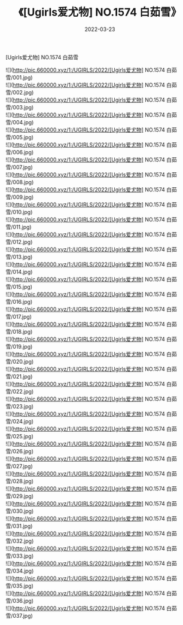 ﻿---
layout: post
title:  《[Ugirls爱尤物] NO.1574 白茹雪》
date:   2022-03-23
img: http://pic.660000.xyz/1:/UGIRLS/2022/[Ugirls爱尤物] NO.1574 白茹雪/000.jpg
categories: [美女, 清纯, 唯美]
---

[Ugirls爱尤物] NO.1574 白茹雪

 ![](http://pic.660000.xyz/1:/UGIRLS/2022/[Ugirls爱尤物] NO.1574 白茹雪/001.jpg) <br>![](http://pic.660000.xyz/1:/UGIRLS/2022/[Ugirls爱尤物] NO.1574 白茹雪/002.jpg) <br>![](http://pic.660000.xyz/1:/UGIRLS/2022/[Ugirls爱尤物] NO.1574 白茹雪/003.jpg) <br>![](http://pic.660000.xyz/1:/UGIRLS/2022/[Ugirls爱尤物] NO.1574 白茹雪/004.jpg) <br>![](http://pic.660000.xyz/1:/UGIRLS/2022/[Ugirls爱尤物] NO.1574 白茹雪/005.jpg) <br>![](http://pic.660000.xyz/1:/UGIRLS/2022/[Ugirls爱尤物] NO.1574 白茹雪/006.jpg) <br>![](http://pic.660000.xyz/1:/UGIRLS/2022/[Ugirls爱尤物] NO.1574 白茹雪/007.jpg) <br>![](http://pic.660000.xyz/1:/UGIRLS/2022/[Ugirls爱尤物] NO.1574 白茹雪/008.jpg) <br>![](http://pic.660000.xyz/1:/UGIRLS/2022/[Ugirls爱尤物] NO.1574 白茹雪/009.jpg) <br>![](http://pic.660000.xyz/1:/UGIRLS/2022/[Ugirls爱尤物] NO.1574 白茹雪/010.jpg) <br>![](http://pic.660000.xyz/1:/UGIRLS/2022/[Ugirls爱尤物] NO.1574 白茹雪/011.jpg) <br>![](http://pic.660000.xyz/1:/UGIRLS/2022/[Ugirls爱尤物] NO.1574 白茹雪/012.jpg) <br>![](http://pic.660000.xyz/1:/UGIRLS/2022/[Ugirls爱尤物] NO.1574 白茹雪/013.jpg) <br>![](http://pic.660000.xyz/1:/UGIRLS/2022/[Ugirls爱尤物] NO.1574 白茹雪/014.jpg) <br>![](http://pic.660000.xyz/1:/UGIRLS/2022/[Ugirls爱尤物] NO.1574 白茹雪/015.jpg) <br>![](http://pic.660000.xyz/1:/UGIRLS/2022/[Ugirls爱尤物] NO.1574 白茹雪/016.jpg) <br>![](http://pic.660000.xyz/1:/UGIRLS/2022/[Ugirls爱尤物] NO.1574 白茹雪/017.jpg) <br>![](http://pic.660000.xyz/1:/UGIRLS/2022/[Ugirls爱尤物] NO.1574 白茹雪/018.jpg) <br>![](http://pic.660000.xyz/1:/UGIRLS/2022/[Ugirls爱尤物] NO.1574 白茹雪/019.jpg) <br>![](http://pic.660000.xyz/1:/UGIRLS/2022/[Ugirls爱尤物] NO.1574 白茹雪/020.jpg) <br>![](http://pic.660000.xyz/1:/UGIRLS/2022/[Ugirls爱尤物] NO.1574 白茹雪/021.jpg) <br>![](http://pic.660000.xyz/1:/UGIRLS/2022/[Ugirls爱尤物] NO.1574 白茹雪/022.jpg) <br>![](http://pic.660000.xyz/1:/UGIRLS/2022/[Ugirls爱尤物] NO.1574 白茹雪/023.jpg) <br>![](http://pic.660000.xyz/1:/UGIRLS/2022/[Ugirls爱尤物] NO.1574 白茹雪/024.jpg) <br>![](http://pic.660000.xyz/1:/UGIRLS/2022/[Ugirls爱尤物] NO.1574 白茹雪/025.jpg) <br>![](http://pic.660000.xyz/1:/UGIRLS/2022/[Ugirls爱尤物] NO.1574 白茹雪/026.jpg) <br>![](http://pic.660000.xyz/1:/UGIRLS/2022/[Ugirls爱尤物] NO.1574 白茹雪/027.jpg) <br>![](http://pic.660000.xyz/1:/UGIRLS/2022/[Ugirls爱尤物] NO.1574 白茹雪/028.jpg) <br>![](http://pic.660000.xyz/1:/UGIRLS/2022/[Ugirls爱尤物] NO.1574 白茹雪/029.jpg) <br>![](http://pic.660000.xyz/1:/UGIRLS/2022/[Ugirls爱尤物] NO.1574 白茹雪/030.jpg) <br>![](http://pic.660000.xyz/1:/UGIRLS/2022/[Ugirls爱尤物] NO.1574 白茹雪/031.jpg) <br>![](http://pic.660000.xyz/1:/UGIRLS/2022/[Ugirls爱尤物] NO.1574 白茹雪/032.jpg) <br>![](http://pic.660000.xyz/1:/UGIRLS/2022/[Ugirls爱尤物] NO.1574 白茹雪/033.jpg) <br>![](http://pic.660000.xyz/1:/UGIRLS/2022/[Ugirls爱尤物] NO.1574 白茹雪/034.jpg) <br>![](http://pic.660000.xyz/1:/UGIRLS/2022/[Ugirls爱尤物] NO.1574 白茹雪/035.jpg) <br>![](http://pic.660000.xyz/1:/UGIRLS/2022/[Ugirls爱尤物] NO.1574 白茹雪/036.jpg) <br>![](http://pic.660000.xyz/1:/UGIRLS/2022/[Ugirls爱尤物] NO.1574 白茹雪/037.jpg) <br>